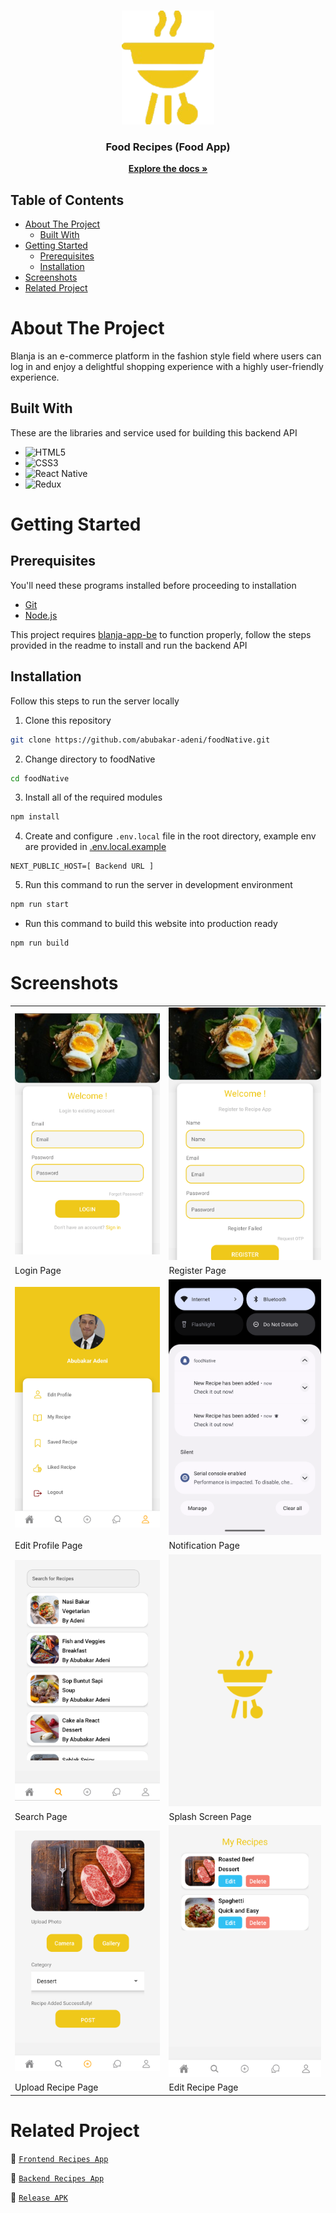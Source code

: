 <br />
<p align="center">
  <div align="center">
    <img src="./document/logo-recipe.png" alt="foodrecipes">
  </div>
  <h3 align="center">Food Recipes (Food App)</h3>
  <p align="center">
    <a href="https://github.com/abubakar-adeni/blanja"><strong>Explore the docs »</strong></a>
  </p>
</p>

## Table of Contents

- [About The Project](#about-the-project)
  - [Built With](#built-with)
- [Getting Started](#getting-started)
  - [Prerequisites](#prerequisites)
  - [Installation](#installation)
- [Screenshots](#screenshots)
- [Related Project](#related-project)

# About The Project

Blanja is an e-commerce platform in the fashion style field where users can log in and enjoy a delightful shopping experience with a highly user-friendly experience.

## Built With

These are the libraries and service used for building this backend API

- ![HTML5](https://img.shields.io/badge/html5-%23E34F26.svg?style=for-the-badge&logo=html5&logoColor=white)
- ![CSS3](https://img.shields.io/badge/css3-%231572B6.svg?style=for-the-badge&logo=css3&logoColor=white)
- ![React Native](https://img.shields.io/badge/react_native-%2320232a.svg?style=for-the-badge&logo=react&logoColor=%2361DAFB)
- ![Redux](https://img.shields.io/badge/redux-%23593d88.svg?style=for-the-badge&logo=redux&logoColor=white)

# Getting Started

## Prerequisites

You'll need these programs installed before proceeding to installation

- [Git](https://git-scm.com/downloads)
- [Node.js](https://nodejs.org/en/download)

This project requires [blanja-app-be](https://github.com/abubakar-adeni/blanja/blob/main/README.md) to function properly, follow the steps provided in the readme to install and run the backend API

## Installation

Follow this steps to run the server locally

1. Clone this repository

```sh
git clone https://github.com/abubakar-adeni/foodNative.git
```

2. Change directory to foodNative

```sh
cd foodNative
```

3. Install all of the required modules

```sh
npm install
```

4. Create and configure `.env.local` file in the root directory, example env are provided in [.env.local.example](./.env.local.example)

```env
NEXT_PUBLIC_HOST=[ Backend URL ]
```

5. Run this command to run the server in development environment

```sh
npm run start
```

- Run this command to build this website into production ready

```sh
npm run build
```

# Screenshots

<table>
 <tr>
    <td><img width="350px" src="./document/login.png" border="0" alt="Login" /></td>
    <td> <img width="350px" src="./document/register.png" border="0"  alt="Register" /></td>
  </tr>
  <tr>
    <td>Login Page</td>
    <td>Register Page</td>
  </tr>
  <tr>
    <td><img width="350px" src="./document/profile.png" border="0" alt="Profile" /> </td>
    <td><img width="350px" src="./document/notif.png" border="0" alt="Notification Success" /> </td>
  </tr>
   <tr>
    <td>Edit Profile Page</td>
    <td>Notification Page</td>
  </tr>
  <tr>
    <td><img width="350px" src="./document/search.png" border="0" alt="Search" /></td>
    <td><img width="350px" src="./document/splash_screen.png" border="0" alt="Splash Screen" /> </td>
  </tr>
   <tr>
    <td>Search Page</td>
    <td>Splash Screen Page</td>
      <tr>
    <td><img width="350px" src="./document/update.png" border="0" alt="Upload Recipe" /></td>
    <td><img width="350px" src="./document/edit.png" border="0" alt="Edit Recipe" /> </td>
  </tr>
   <tr>
    <td>Upload Recipe Page</td>
    <td>Edit Recipe Page</td>
</table>

# Related Project

:rocket: [`Frontend Recipes App`](https://github.com/abubakar-adeni/foodNative)

:rocket: [`Backend Recipes App`](https://github.com/abubakar-adeni/food-recipe-be)

:rocket: [`Release APK`](https://github.com/abubakar-adeni/foodNative/tree/main/release)
